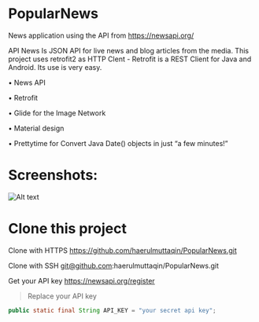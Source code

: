 # PopularNews
News application using the API from https://newsapi.org/

API News Is JSON API for live news and blog articles from the media.
This project uses retrofit2 as HTTP Clent - 
Retrofit is a REST Client for Java and Android. Its use is very easy.

• News API

• Retrofit

• Glide for the Image Network

• Material design

• Prettytime for Convert Java Date() objects in just “a few minutes!”

# Screenshots:

![Alt text](https://github.com/haerulmuttaqin/PopularNews/blob/master/Screenshot-NewsApp-Copy.png?raw=true "News API")

# Clone this project

Clone with HTTPS
https://github.com/haerulmuttaqin/PopularNews.git

Clone with SSH
git@github.com:haerulmuttaqin/PopularNews.git

Get your API key
https://newsapi.org/register

>Replace your API key
```java
public static final String API_KEY = "your secret api key";

```
